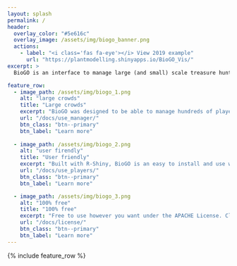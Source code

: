 ```yaml
---
layout: splash
permalink: /
header:
  overlay_color: "#5e616c"
  overlay_image: /assets/img/biogo_banner.png
  actions:
    - label: "<i class='fas fa-eye'></i> View 2019 example"
      url: "https://plantmodelling.shinyapps.io/BioGO_Vis/"
excerpt: >
  BioGO is an interface to manage large (and small) scale treasure hunt. It was intially designed to organise a biological treasure hunt, but can be adapted to any situations.

feature_row:
  - image_path: /assets/img/biogo_1.png
    alt: "large crowds"
    title: "Large crowds"
    excerpt: "BioGO was designed to be able to manage hundreds of players at once."
    url: "/docs/use_manager/"
    btn_class: "btn--primary"
    btn_label: "Learn more"
    
  - image_path: /assets/img/biogo_2.png
    alt: "user firendly"
    title: "User friendly"
    excerpt: "Built with R-Shiny, BioGO is an easy to install and use web interface."
    url: "/docs/use_players/"
    btn_class: "btn--primary"
    btn_label: "Learn more"

  - image_path: /assets/img/biogo_3.png
    alt: "100% free"
    title: "100% free"
    excerpt: "Free to use however you want under the APACHE License. Clone it, fork it, customize it... whatever!"
    url: "/docs/license/"
    btn_class: "btn--primary"
    btn_label: "Learn more"      
---
```


{% include feature_row %}
